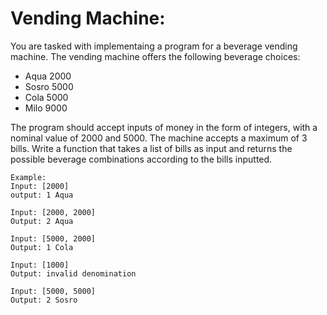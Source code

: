 # Vending Machine:

You are tasked with implementaing a program for a beverage vending machine. The vending machine offers the following beverage choices:
- Aqua 2000
- Sosro 5000
- Cola 5000
- Milo 9000

The program should accept inputs of money in the form of integers, with a nominal value of 2000 and 5000. The machine accepts a maximum of 3 bills. 
Write a function that takes a list of bills as input and returns the possible beverage combinations according to the bills inputted.

```
Example:
Input: [2000]
output: 1 Aqua

Input: [2000, 2000]
Output: 2 Aqua

Input: [5000, 2000]
Output: 1 Cola

Input: [1000]
Output: invalid denomination

Input: [5000, 5000]
Output: 2 Sosro
